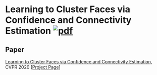 # Learning to Cluster Faces via Confidence and Connectivity Estimation [![pdf](https://img.shields.io/badge/Arxiv-pdf-orange.svg?style=flat)](https://arxiv.org/abs/2004.00445)

## Paper
[Learning to Cluster Faces via Confidence and Connectivity Estimation](https://arxiv.org/abs/2004.00445), CVPR 2020 [[Project Page](http://yanglei.me/project/ltc_v2)]
